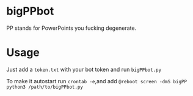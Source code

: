 # bigPPbot
PP stands for PowerPoints you fucking degenerate.

# Usage
Just add a `token.txt` with your bot token and run `bigPPbot.py`

To make it autostart run `crontab -e`,and add `@reboot screen -dmS bigPP python3 /path/to/bigPPbot.py`
